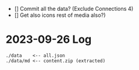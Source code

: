 
- [] Commit all the data? (Exclude Connections 4)
- [] Get also icons rest of media also?)

# 2023-09-26 Log

```
./data    <-- all.json
./data/md <-- content.zip (extracted)
```